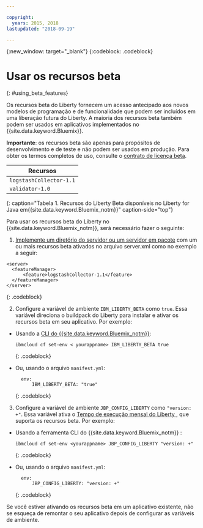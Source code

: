 ```yaml
---

copyright:
  years: 2015, 2018
lastupdated: "2018-09-19"

---
```


{:new_window: target="_blank"}
{:codeblock: .codeblock}

# Usar os recursos beta
{: #using_beta_features}

Os recursos beta do Liberty fornecem um acesso antecipado aos novos
modelos de programação e de funcionalidade que podem ser incluídos em uma liberação futura
do Liberty. A maioria dos recursos beta também podem ser usados em aplicativos
implementados no {{site.data.keyword.Bluemix}}.

**Importante**: os recursos beta são apenas para propósitos de desenvolvimento e de teste e não podem ser
usados em produção. Para obter os termos completos de uso, consulte o
[contrato de
licença beta](http://public.dhe.ibm.com/ibmdl/export/pub/software/websphere/wasdev/downloads/wlp/beta/lafiles/en.html).

| Recursos |
| ------ |
| `logstashCollector-1.1` |
| `validator-1.0` |
{: caption="Tabela 1. Recursos do Liberty Beta disponíveis no Liberty for Java em{{site.data.keyword.Bluemix_notm}}" caption-side="top"}


Para usar os recursos beta do Liberty no {{site.data.keyword.Bluemix_notm}}, será necessário fazer o seguinte:

1. [Implemente um diretório do servidor ou um servidor em pacote](optionsForPushing.html) com um ou mais recursos beta ativados no arquivo server.xml como no exemplo a seguir:

  ```
<server>
    <featureManager>
        <feature>logstashCollector-1.1</feature>
    </featureManager>
</server>
  ```
  {: .codeblock}

2.  Configure a variável de ambiente `IBM_LIBERTY_BETA` como `true`. Essa variável direciona o buildpack do Liberty para instalar
e ativar os recursos beta em seu aplicativo.  Por exemplo:
  * Usando a [CLI do {{site.data.keyword.Bluemix_notm}}](../../cli/reference/bluemix_cli/download_cli.html):
    ```
    ibmcloud cf set-env < yourappname> IBM_LIBERTY_BETA true
    ```
    {: .codeblock}

  * Ou, usando o arquivo `manifest.yml`:
    ```
      env:
          IBM_LIBERTY_BETA: "true"
    ```
    {: .codeblock}

3. Configure a variável de ambiente `JBP_CONFIG_LIBERTY` como
`"version: +"`. Essa variável ativa o [Tempo de execução mensal do Liberty ](buildpackDefaults.html#liberty_versions), que suporta os recursos beta. Por exemplo:
  * Usando a ferramenta CLI do  {{site.data.keyword.Bluemix_notm}} :
    ```
    ibmcloud cf set-env <yourappname> JBP_CONFIG_LIBERTY "version: +"
    ```
    {: .codeblock}

  * Ou, usando o arquivo `manifest.yml`:
    ```
      env:
          JBP_CONFIG_LIBERTY: "version: +"
    ```
    {: .codeblock}

Se você estiver ativando os recursos beta em um aplicativo existente, não se esqueça de remontar o seu aplicativo depois de configurar as variáveis de ambiente.
